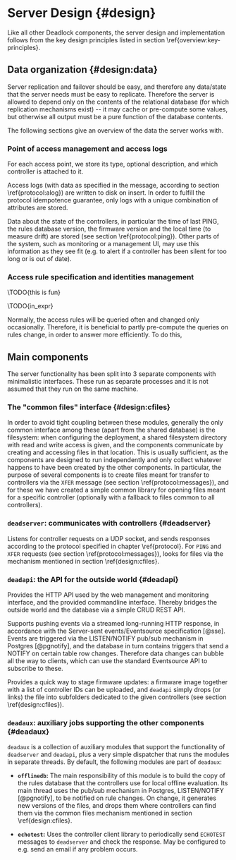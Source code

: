 Server Design {#design}
=============

Like all other Deadlock components, the server design and implementation follows from the key design principles listed in section \ref{overview:key-principles}.


Data organization  {#design:data}
-----------------

Server replication and failover should be easy, and therefore any data/state that the server needs must be easy to replicate. Therefore the server is allowed to depend only on the contents of the relational database (for which replication mechanisms exist) -- it may cache or pre-compute some values, but otherwise all output must be a pure function of the database contents.

The following sections give an overview of the data the server works with.

### Point of access management and access logs

For each access point, we store its type, optional description, and which controller is attached to it.

Access logs (with data as specified in the message, according to section \ref{protocol:alog}) are written to disk on insert. In order to fulfill the protocol idempotence guarantee, only logs with a unique combination of attributes are stored.

Data about the state of the controllers, in particular the time of last PING, the rules database version, the firmware version and the local time (to measure drift) are stored (see section \ref{protocol:ping}). Other parts of the system, such as monitoring or a management UI, may use this information as they see fit (e.g. to alert if a controller has been silent for too long or is out of date).

### Access rule specification and identities management

\TODO{this is fun}

\TODO{in\_expr}

Normally, the access rules will be queried often and changed only occasionally. Therefore, it is beneficial to partly pre-compute the queries on rules change, in order to answer more efficiently. To do this, 





Main components
---------------

The server functionality has been split into 3 separate components with minimalistic interfaces. These run as separate processes and it is not assumed that they run on the same machine.

### The "common files" interface  {#design:cfiles}

In order to avoid tight coupling between these modules, generally the only common interface among these (apart from the shared database) is the filesystem: when configuring the deployment, a shared filesystem directory with read and write access is given, and the components communicate by creating and accessing files in that location. This is usually sufficient, as the components are designed to run independently and only collect whatever happens to have been created by the other components. In particular, the purpose of several components is to create files meant for transfer to controllers via the `XFER` message (see section \ref{protocol:messages}), and for these we have created a simple common library for opening files meant for a specific controller (optionally with a fallback to files common to all controllers).

### `deadserver`: communicates with controllers  {#deadserver}

Listens for controller requests on a UDP socket, and sends responses according to the protocol specified in chapter \ref{protocol}. For `PING` and `XFER` requests (see section \ref{protocol:messages}), looks for files via the mechanism mentioned in section \ref{design:cfiles}.


### `deadapi`: the API for the outside world  {#deadapi}

Provides the HTTP API used by the web management and monitoring interface, and the provided commandline interface. Thereby bridges the outside world and the database via a simple CRUD REST API.

Supports pushing events via a streamed long-running HTTP response, in accordance with the Server-sent events/Eventsource specification [@sse]. Events are triggered via the LISTEN/NOTIFY pub/sub mechanism in Postgres [@pgnotify], and the database in turn contains triggers that send a NOTIFY on certain table row changes. Therefore data changes can bubble all the way to clients, which can use the standard Eventsource API to subscribe to these.

Provides a quick way to stage firmware updates: a firmware image together with a list of controller IDs can be uploaded, and `deadapi` simply drops (or links) the file into subfolders dedicated to the given controllers (see section \ref{design:cfiles}).


### `deadaux`: auxiliary jobs supporting the other components  {#deadaux}

`deadaux` is a collection of auxiliary modules that support the functionality of `deadserver` and `deadapi`, plus a very simple dispatcher that runs the modules in separate threads. By default, the following modules are part of `deadaux`:

- **`offlinedb`:** The main responsibility of this module is to build the copy of the rules database that the controllers use for local offline evaluation. Its main thread uses the pub/sub mechanism in Postgres, LISTEN/NOTIFY [@pgnotify], to be notified on rule changes. On change, it generates new versions of the files, and drops them where controllers can find them via the common files mechanism mentioned in section \ref{design:cfiles}.

- **`echotest`:** Uses the controller client library to periodically send `ECHOTEST` messages to `deadserver` and check the response. May be configured to e.g. send an email if any problem occurs.
